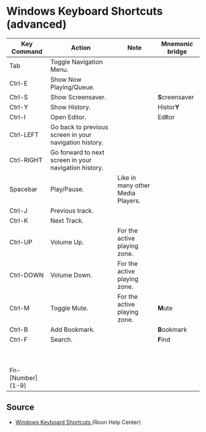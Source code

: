 # Windows Keyboard Shortcuts (advanced)

| Key Command | Action                                                 | Note                                           | Mnemonic bridge |
| ----------- | ------------------------------------------------------ | ---------------------------------------------- | --------------- |
| Tab         | Toggle Navigation Menu.                                |                                                |                 |
| Ctrl-E      | Show Now Playing/Queue.                                |                                                |                 |
| Ctrl-S      | Show Screensaver.                                      |                                                | **S**creensaver |
| Ctrl-Y      | Show History.                                          |                                                | Histor**Y**     |
| Ctrl-I      | Open Editor.                                           |                                                | Ed**I**tor      |
| Ctrl-LEFT   | Go back to previous screen in your navigation history. |                                                |                 |
| Ctrl-RIGHT  | Go forward to next screen in your navigation history.  |                                                |                 |
| Spacebar    | Play/Pause.                                            | Like in many other Media Players.              |                 |
| Ctrl-J      | Previous track.                                        |                                                |                 |
| Ctrl-K      | Next Track.                                            |                                                |                 |
| Ctrl-UP     | Volume Up.                                             | For the active playing zone.                   |                 |
| Ctrl-DOWN   | Volume Down.                                           | For the active playing zone.                   |                 |
| Ctrl-M      | Toggle Mute.                                           | For the active playing zone.                   | **M**ute        |
| Ctrl-B      | Add Bookmark.                                          |                                                | **B**ookmark    |
| Ctrl-F      | Search.                                                |                                                | **F**ind        |
| | | |
| | | |
| | | |
| | | |
| | | |
| | | |
| | | |
| | | |
| | | |
| Fn-[Number] (1-9) | | |



## Source

* [Windows Keyboard Shortcuts ](https://help.roonlabs.com/portal/en/kb/articles/keyboard-shortcuts#Windows_Keyboard_Shortcuts) (Roon Help Center)
